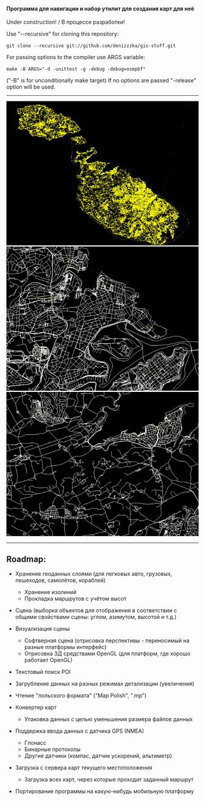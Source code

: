 #### Программа для навигации и набор утилит для создания карт для неё

Under construction! / В процессе разработки!

Use "--recursive" for cloning this repository:
```
git clone --recursive git://github.com/denizzzka/gis-stuff.git
```
For passing options to the compiler use ARGS variable:
```
make -B ARGS="-d -unittest -g -debug -debug=osmpbf"
```
("-B" is for unconditionally make target)
If no options are passed "-release" option will be used.

* * *
![Image](screenshots/hello_world_malta_mercator.png)
![Image](screenshots/malta_lines_1.png)
![Image](screenshots/malta_lines_2.png)
* * *

Roadmap:
--------------

- Хранение геоданных слоями (для легковых авто, грузовых, пешеходов, самолётов, кораблей)
    - Хранение изолиний
    - Прокладка маршрутов с учётом высот

- Сцена (выборка объектов для отображения в соответствии с общими свойствами сцены: углом, азимутом, высотой и т.д.)
    
- Визуализация сцены
    - Софтверная сцена (отрисовка перспективы - переносимый на разные платформы интерфейс)
    - Отрисовка 3Д средствами OpenGL (для платформ, где хорошо работает OpenGL)

- Текстовый поиск POI

- Загрубление данных на разных режимах детализации (увеличения)

- Чтение "польского формата" ("Map Polish", ".mp")

- Конвертер карт
    - Упаковка данных с целью уменьшения размера файлов данных

- Поддержка ввода данных с датчика GPS (NMEA)
    - Глонасс
    - Бинарные протоколы
    - Другие датчики (компас, датчик ускорений, альтиметр)

- Загрузка с сервера карт текущего местоположения
    - Загрузка всех карт, через которые проходит заданный маршрут

- Портирование программы на какую-нибудь мобильную платформу
